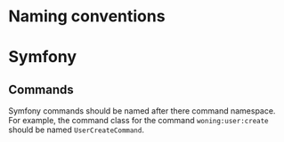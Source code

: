 Naming conventions
==================

# Symfony

## Commands

Symfony commands should be named after there command namespace. For example, the command class
for the command `woning:user:create` should be named `UserCreateCommand`.
